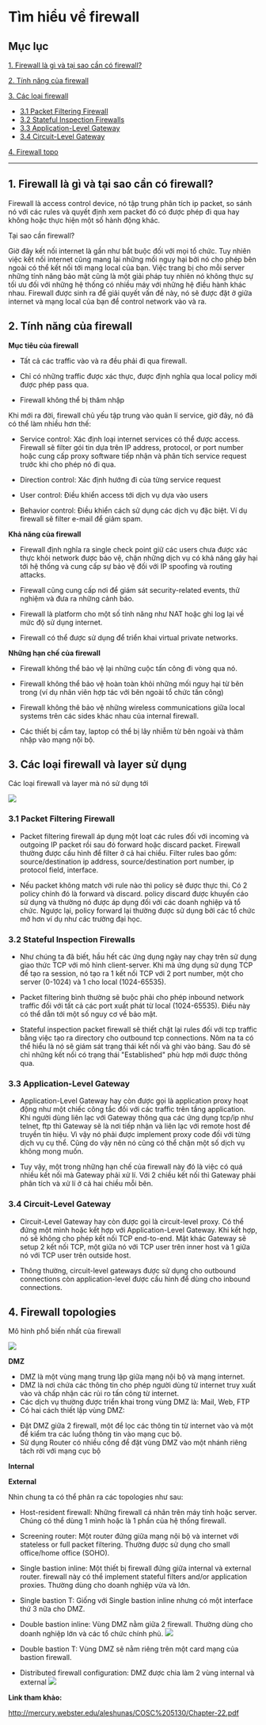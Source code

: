 # Tìm hiểu về firewall

## Mục lục

[1. Firewall là gì và tại sao cần có firewall?](#1)

[2. Tính năng của firewall](#2)

[3. Các loại firewall](#3)
- [3.1 Packet Filtering Firewall](#3.1)
- [3.2 Stateful Inspection Firewalls](#3.2)
- [3.3 Application-Level Gateway](#3.3)
- [3.4 Circuit-Level Gateway](#3.4)

[4. Firewall topo](#4)

---------

<a name="1"></a>
## 1. Firewall là gì và tại sao cần có firewall?

Firewall là access control device, nó tập trung phân tích ip packet, so sánh nó với các rules và quyết định xem packet đó có được phép đi qua hay không hoặc thực hiện một số hành động khác.

Tại sao cần firewall?

Giờ đây kết nối internet là gần như bắt buộc đối với mọi tổ chức. Tuy nhiên việc kết nối internet cũng mang lại những mối nguy hại bởi nó cho phép bên ngoài có thể kết nối tới mạng local của bạn. Việc trang bị cho mỗi server những tính năng bảo mật cũng là một giải pháp tuy nhiên nó không thực sự tối ưu đối với những hệ thống có nhiều máy với những hệ điều hành khác nhau. Firewall được sinh ra để giải quyết vấn đề này, nó sẽ được đặt ở giữa internet và mạng local của bạn để control network vào và ra.

## <a name="2">2. Tính năng của firewall</a>


**Mục tiêu của firewall**

- Tất cả các traffic vào và ra đều phải đi qua firewall.

- Chỉ có những traffic được xác thực, được định nghĩa qua local policy mới được phép pass qua.

- Firewall không thể bị thâm nhập

Khi mới ra đời, firewall chủ yếu tập trung vào quản lí service, giờ đây, nó đã có thể làm nhiều hơn thế:

- Service control: Xác định loại internet services có thể được access. Firewall sẽ filter gói tin dựa trên IP address, protocol, or port number hoặc cung cấp proxy software tiếp nhận và phân tích service request trước khi cho phép nó đi qua.

- Direction control: Xác định hướng đi của từng service request

- User control: Điều khiển access tới dịch vụ dựa vào users

- Behavior control: Điều khiển cách sử dụng các dịch vụ đặc biệt. Ví dụ firewall sẽ filter e-mail để giảm spam.

**Khả năng của firewall**

- Firewall định nghĩa ra single check  point giữ các users chưa được xác thực khỏi network được bảo vệ, chặn những dịch vụ có khả năng gây hại tới hệ thống và cung cấp sự bảo vệ đối với IP spoofing và routing attacks.

- Firewall cũng cung cấp nơi để giám sát security-related events, thử nghiệm và đưa ra những cảnh báo.

- Firewall là platform cho một số tính năng như NAT hoặc ghi log lại về mức độ sử dụng internet.

- Firewall có thể được sử dụng để triển khai virtual private networks.

**Những hạn chế của firewall**

- Firewall không thể bảo vệ lại những cuộc tấn công đi vòng qua nó.

- Firewall không thể bảo vệ hoàn toàn khỏi những mối nguy hại từ bên trong (ví dụ nhân viên hợp tác với bên ngoài tổ chức tấn công)

- Firewall không thê bảo vệ những wireless communications giữa local systems trên các sides khác nhau của internal firewall.

-  Các thiết bị cầm tay, laptop có thể bị lây nhiễm từ bên ngoài và thâm nhập vào mạng nội bộ.

## <a name="3">3. Các loại firewall và layer sử dụng </a>
 

Các loại firewall và layer mà nó sử dụng tới

![](fireimg/firewall-2.png)



### <a name="3.1"> 3.1 Packet Filtering Firewall </a>

- Packet filtering firewall áp dụng một loạt các rules đối với incoming và outgoing IP packet rồi sau đó forward hoặc discard packet. Firewall thường được cấu hình để filter ở cả hai chiều. Filter rules bao gồm: source/destination ip address, source/destination port number, ip protocol field, interface.

- Nếu packet không match với rule nào thì policy sẽ được thực thi. Có 2 policy chính đó là forward và discard. policy discard được khuyến cáo sử dụng và thường nó được áp dụng đối với các doanh nghiệp và tổ chức. Ngược lại, policy forward lại thường được sử dụng bởi các tổ chức mở hơn ví dụ như các trường đại học.



### <a name="3.2"> 3.2 Stateful Inspection Firewalls </a>

- Như chúng ta đã biết, hầu hết các ứng dụng ngày nay chạy trên sử dụng giao thức TCP với mô hình client-server. Khi mà ứng dụng sử dụng TCP để tạo ra session, nó tạo ra 1 kết nối TCP với 2 port number, một cho server (0-1024) và 1 cho local (1024-65535).

- Packet filtering bình thường sẽ buộc phải cho phép inbound network traffic đối với tất cả các port xuất phát từ local (1024-65535). Điều này có thể dẫn tới một số nguy cơ về bảo mật.

- Stateful inspection packet firewall sẽ thiết chặt lại rules đối với tcp traffic bằng việc tạo ra directory cho outbound tcp connections. Nôm na ta có thể hiểu là nó sẽ giám sát trạng thái kết nối và ghi vào bảng. Sau đó sẽ chỉ những kết nối có trạng thái "Established" phù hợp mới được thông qua.

### <a name="3.3"> 3.3 Application-Level Gateway </a>

- Application-Level Gateway hay còn được gọi là application proxy hoạt động như một chiếc công tắc đối với các traffic trên tầng application. Khi người dùng liên lạc với Gateway thông qua các ứng dụng tcp/ip như telnet, ftp thì Gateway sẽ là nơi tiếp nhận và liên lạc với remote host để truyền tín hiệu. Vì vậy nó phải được implement proxy code đối với từng dịch vụ cụ thể. Cũng do vậy nên nó cũng có thể chặn một số dịch vụ không mong muốn.

- Tuy vậy, một trong những hạn chế của firewall này đó là việc có quá nhiều kết nối mà Gateway phải xử lí. Với 2 chiều kết nối thì Gateway phải phân tích và xử lí ở cả hai chiều mỗi bên.

### <a name="3.4"> 3.4 Circuit-Level Gateway </a>

- Circuit-Level Gateway hay còn được gọi là circuit-level proxy. Có thể đứng một mình hoặc kết hợp với Application-Level Gateway. Khi kết hợp, nó sẽ không cho phép kết nối TCP end-to-end. Mặt khác Gateway sẽ setup 2 kết nối TCP, một giữa nó với TCP user trên inner host và 1 giữa nó với TCP user trên outside host.

- Thông thường, circuit-level gateways được sử dụng cho outbound connections còn application-level được cấu hình để dùng cho inbound connections.


## <a name="4"> 4. Firewall topologies </a>
Mô hình phổ biến nhất của firewall

![](fireimg/firewall-1.png)

**DMZ**

- DMZ là một vùng mạng trung lập giữa mạng nội bộ và mạng internet.
- DMZ là nơi chứa các thông tin cho phép người dùng từ internet truy xuất vào và chấp nhận các rủi ro tấn công từ internet.
- Các dịch vụ thường được triển khai trong vùng DMZ là: Mail, Web, FTP
- Có hai cách thiết lập vùng DMZ:
+ Đặt DMZ giữa 2 firewall, một để lọc các thông tin từ internet vào và một để kiểm tra các luồng thông tin vào mạng cục bộ.
+ Sử dụng Router có nhiều cổng để đặt vùng DMZ vào một nhánh riêng tách rời với mạng cục bộ

**Internal**

**External**


Nhìn chung ta có thể phân ra các topologies như sau:

- Host-resident firewall: Những firewall cá nhân trên máy tính hoặc server. Chúng có thể dùng 1 mình hoặc là 1 phần của hệ thống firewall.

- Screening router: Một router đứng giữa mạng nội bộ và internet với stateless or full packet filtering. Thường được sử dụng cho small
office/home office (SOHO).

- Single bastion inline: Một thiết bị firewall đứng giữa internal và external router. firewall này có thể implement stateful filters and/or
application proxies. Thường dùng cho doanh nghiệp vừa và lớn.

- Single bastion T: Giống với Single bastion inline nhưng có một interface thứ 3 nữa cho DMZ.

- Double bastion inline: Vùng DMZ nằm giữa 2 firewall. Thường dùng cho doanh nghiệp lớn và các tổ chức chính phủ.
![](fireimg/firewall-3.png)

- Double bastion T: Vùng DMZ sẽ nằm riêng trên một card mạng của bastion firewall.

- Distributed firewall configuration: DMZ được chia làm 2 vùng internal và external
![](fireimg/firewall-4.png)

**Link tham khảo:**

http://mercury.webster.edu/aleshunas/COSC%205130/Chapter-22.pdf
